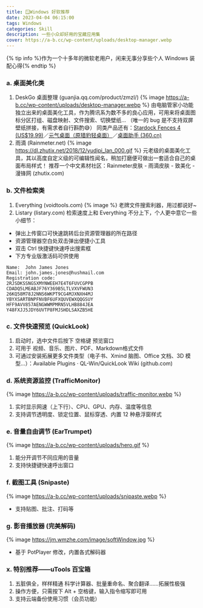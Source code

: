 ```yaml
---
title: 🪟Windows 好软推荐
date: 2023-04-04 06:15:00
tags: Windows
categories: Skill
description: 一些小众却好用的宝藏应用集
cover: https://a-b.cc/wp-content/uploads/desktop-manager.webp
---
```

{% tip info %}作为一个十多年的微软老用户，闲来无事分享些个人 Windows 装配心得{% endtip %}

### a. 桌面美化类
1. DeskGo 桌面整理 (guanjia.qq.com/product/zmzl/)
{% image https://a-b.cc/wp-content/uploads/desktop-manager.webp %}
由电脑管家小功能独立出来的桌面美化工具，作为腾讯系为数不多的良心应用，可用来将桌面图标分区打组、磁盘映射、文件搜索、切换壁纸…
（唯一的 bug 是不支持双屏壁纸拼接，有需求者自行斟酌😅）
同类产品还有：[Stardock Fences 4 (US$19.99)](https://www.stardock.com/products/fences/)／[元气桌面（原猎豹轻桌面）](https://desk.duba.com/)／[桌面助手 (360.cn)](http://www.360.cn/desktop/)
1. 雨滴 (Rainmeter.net)
{% image https://dl.zhutix.net/2018/12/yudipi_lan_000.gif %}
元老级的桌面美化工具，其以高度自定义级的可编辑性闻名，稍加打磨便可做出一套适合自己的桌面布局样式！
推荐一个中文素材社区：Rainmeter皮肤 - 雨滴皮肤 - 致美化 - 漫锋网 (zhutix.com)

### b. 文件检索类
1. Everything (voidtools.com)
{% image  %}
老牌文件搜索利器，用过都说好~
2. Listary (listary.com)
检索速度上和 Everything 不分上下，个人更中意它一些小细节：
- 弹出上传窗口可快速跳转后台资源管理器的所在路径
- 资源管理器空白处双击弹出便捷小工具
- 双击 Ctrl 快捷键快速呼出搜索框
- 下方专业版激活码可供使用
```
Name:  John James Jones
Email: john.james.jones@hushmail.com
Registration code:
2RJSDKSSNGSXMYNWEEH7E4T6FUVCGPPB
CDADQ5LMEABJF76Y369B5LTLVXVFWUN3
26KQ58M78J2NNS6WKPT9CG4MJXNXH4MJ
YBYXSARTBNPFNVBF6UFXQUVEWXQQGSUY
HFF9AVV857AENGWWMPMRN5VLHB884JEA
Y48FXJJ5JDY6UVTP8FMJSHDLSAXZB5HE
```

### c. 文件快速预览 (QuickLook)
1. 启动时，选中文件后按下 空格键 预览窗口
2. 可用于 视频、音乐、图片、PDF、Markdown格式文件
3. 可通过安装拓展更多文件类型（电子书、Xmind 脑图、Office 文档、3D 模型…）：Available Plugins · QL-Win/QuickLook Wiki (github.com) 

### d. 系统资源监控 (TrafficMonitor)
{% image https://a-b.cc/wp-content/uploads/traffic-monitor.webp %}
1. 实时显示网速（上下行）、CPU、GPU、内存、温度等信息
2. 支持调节透明度、锁定位置、鼠标穿透、内置 12 种悬浮窗样式

### e. 音量自由调节 (EarTrumpet)
{% image https://a-b.cc/wp-content/uploads/hero.gif %}
1. 能分开调节不同应用的音量
3. 支持快捷键快速呼出窗口

### f. 截图工具 (Snipaste)
{% image https://a-b.cc/wp-content/uploads/snipaste.webp %}
- 支持贴图、批注、打码等

### g. 影音播放器 (完美解码)
{% image https://jm.wmzhe.com/image/softWindow.jpg %}
- 基于 PotPlayer 修改，内置各式解码器

### x. 特别推荐——uTools 百宝箱
1. 五脏俱全，样样精通
  科学计算器、批量重命名、聚合翻译……拓展性极强
2. 操作方便，只需按下 Alt + 空格键，输入指令缩写即可用
3. 支持云端备份使用习惯（会员功能）